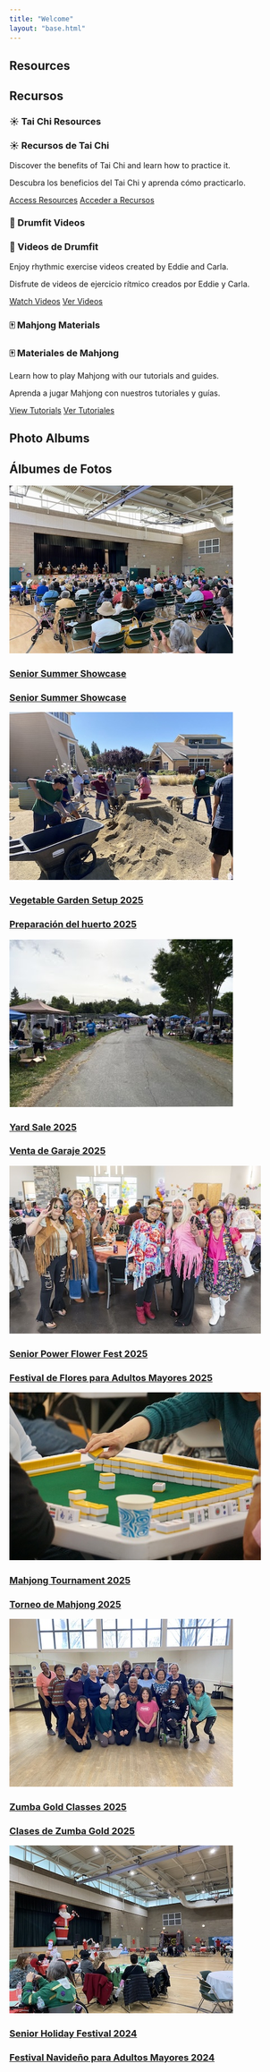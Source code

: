 ```yaml
---
title: "Welcome"
layout: "base.html"
---
```


<section id="resources" class="container">
  <h2 class="section-title" data-lang="en">Resources</h2>
  <h2 class="section-title" data-lang="es">Recursos</h2>

  <div class="resources-container">
    <!-- Tai Chi Resources -->
    <div class="resource-card" data-category="exercise">
      <h3 class="resource-title" data-lang="en">☀️ Tai Chi Resources</h3>
      <h3 class="resource-title" data-lang="es">☀️ Recursos de Tai Chi</h3>
      <p class="resource-description" data-lang="en">Discover the benefits of Tai Chi and learn how to practice it.
      </p>
      <p class="resource-description" data-lang="es">Descubra los beneficios del Tai Chi y aprenda cómo practicarlo.
      </p>
      <a href="tai-chi.html" class="resource-link" data-lang="en">Access Resources</a>
      <a href="tai-chi.html" class="resource-link" data-lang="es">Acceder a Recursos</a>
    </div>
    <!-- Drumfit Resources -->
    <div class="resource-card" data-category="exercise videos">
      <h3 class="resource-title" data-lang="en">🥁 Drumfit Videos</h3>
      <h3 class="resource-title" data-lang="es">🥁 Videos de Drumfit</h3>
      <p class="resource-description" data-lang="en">Enjoy rhythmic exercise videos created by Eddie and Carla.</p>
      <p class="resource-description" data-lang="es">Disfrute de videos de ejercicio rítmico creados por Eddie y
        Carla.</p>
      <a href="drumfit-videos.html" class="resource-link" data-lang="en">Watch Videos</a>
      <a href="drumfit-videos.html" class="resource-link" data-lang="es">Ver Videos</a>
    </div>
    <!-- Mahjong Resources -->
    <div class="resource-card" data-category="games">
      <h3 class="resource-title" data-lang="en">🀄 Mahjong Materials</h3>
      <h3 class="resource-title" data-lang="es">🀄 Materiales de Mahjong</h3>
      <p class="resource-description" data-lang="en">Learn how to play Mahjong with our tutorials and guides.</p>
      <p class="resource-description" data-lang="es">Aprenda a jugar Mahjong con nuestros tutoriales y guías.</p>
      <a href="mahjong.html" class="resource-link" data-lang="en">View Tutorials</a>
      <a href="mahjong.html" class="resource-link" data-lang="es">Ver Tutoriales</a>
    </div>
  </div>
</section>

<!-- <section id="events" class="container">
  <h2 class="section-title">Upcoming Events</h2>

  <div class="events-container">
    <div class="event-card">
      <img src="/api/placeholder/300/180" alt="Senior Dance Night" class="event-image">
      <div class="event-details">
        <h3 class="event-title">Senior Dance Night</h3>
        <p class="event-date">May 20, 2025</p>
        <p class="event-description">Join us for a night of dancing and socializing with fellow community members.
        </p>
      </div>
    </div>

    <div class="event-card">
      <img src="/api/placeholder/300/180" alt="Arts & Crafts Workshop" class="event-image">
      <div class="event-details">
        <h3 class="event-title">Arts & Crafts Workshop</h3>
        <p class="event-date">May 25, 2025</p>
        <p class="event-description">Learn new craft techniques and create beautiful handmade items.</p>
      </div>
    </div>

    <div class="event-card">
      <img src="/api/placeholder/300/180" alt="Health & Wellness Seminar" class="event-image">
      <div class="event-details">
        <h3 class="event-title">Health & Wellness Seminar</h3>
        <p class="event-date">June 2, 2025</p>
        <p class="event-description">Expert speakers discuss senior health topics and answer your questions.</p>
      </div>
    </div>
  </div>

  <a href="#" class="view-all-btn">View All Events</a>
</section> -->

<section id="photos" class="container">
  <h2 class="section-title" data-lang="en">Photo Albums</h2>
  <h2 class="section-title" data-lang="es">Álbumes de Fotos</h2>

  <div class="photos-container">
  <div class="photo-album">
      <a href="https://photos.app.goo.gl/FKhS92nHfeCQYkCg8">
        <img src="images/senior_summer_showcase.jpg" alt="Album image" class="album-image">
        <h3 class="album-title" data-lang="en">Senior Summer Showcase</h3>
        <h3 class="album-title" data-lang="es">Senior Summer Showcase</h3>
      </a>
    </div>
    <div class="photo-album">
      <a href="https://photos.app.goo.gl/eUALnD3CitG4PpJa9">
        <img src="images/garden-setup-2025.jpg" alt="Album image" class="album-image">
        <h3 class="album-title" data-lang="en">Vegetable Garden Setup 2025</h3>
        <h3 class="album-title" data-lang="es">Preparación del huerto 2025</h3>
      </a>
    </div>
    <div class="photo-album">
      <a href="https://photos.app.goo.gl/jfPAJc9mRKNY27Lw8">
        <img src="images/yard-sale-2025.jpg" alt="Album image" class="album-image">
        <h3 class="album-title" data-lang="en">Yard Sale 2025</h3>
        <h3 class="album-title" data-lang="es">Venta de Garaje 2025</h3>
      </a>
    </div>
    <div class="photo-album">
      <a href="https://photos.app.goo.gl/N2MjFe343LMR8N2J6">
        <img src="images/flower_power-fest-2025.jpg" alt="Album image" class="album-image">
        <h3 class="album-title" data-lang="en">Senior Power Flower Fest 2025</h3>
        <h3 class="album-title" data-lang="es">Festival de Flores para Adultos Mayores 2025</h3>
      </a>
    </div>
    <div class="photo-album">
      <a href="https://photos.app.goo.gl/tFS3Yx1KMbFmVFrH8">
        <img src="images/mahjong_tournament-2025.jpg" alt="Album image" class="album-image">
        <h3 class="album-title" data-lang="en">Mahjong Tournament 2025</h3>
        <h3 class="album-title" data-lang="es">Torneo de Mahjong 2025</h3>
      </a>
    </div>
    <div class="photo-album">
      <a href="https://photos.app.goo.gl/bvfEA3QmnWEveJ5VA">
        <img src="images/zumba_gold_2025.jpg" alt="Album image" class="album-image">
        <h3 class="album-title" data-lang="en">Zumba Gold Classes 2025</h3>
        <h3 class="album-title" data-lang="es">Clases de Zumba Gold 2025</h3>
      </a>
    </div>
    <div class="photo-album">
      <a href="https://photos.app.goo.gl/YVUvcPe3W7BQkXYM6">
        <img src="images/senior_holiday_festival_2025.jpg" alt="Album image" class="album-image">
        <h3 class="album-title" data-lang="en">Senior Holiday Festival 2024</h3>
        <h3 class="album-title" data-lang="es">Festival Navideño para Adultos Mayores 2024</h3>
      </a>
    </div>
  </div>
</section>